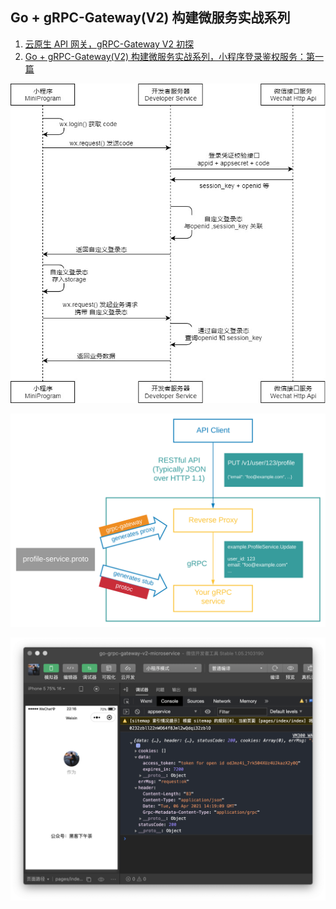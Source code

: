 ## Go + gRPC-Gateway(V2) 构建微服务实战系列

1. [云原生 API 网关，gRPC-Gateway V2 初探](https://mp.weixin.qq.com/s/9qDUDrYBgOWQ3s_jHxK4fQ)
2. [Go + gRPC-Gateway(V2) 构建微服务实战系列，小程序登录鉴权服务：第一篇](https://mp.weixin.qq.com/s/OVyiFknEiN6e6WvZ6Dh9pg)

![](./api-login.2fcc9f35.jpg)

![](./architecture_introduction_diagram.svg)

![](./mingiprogram.png)
